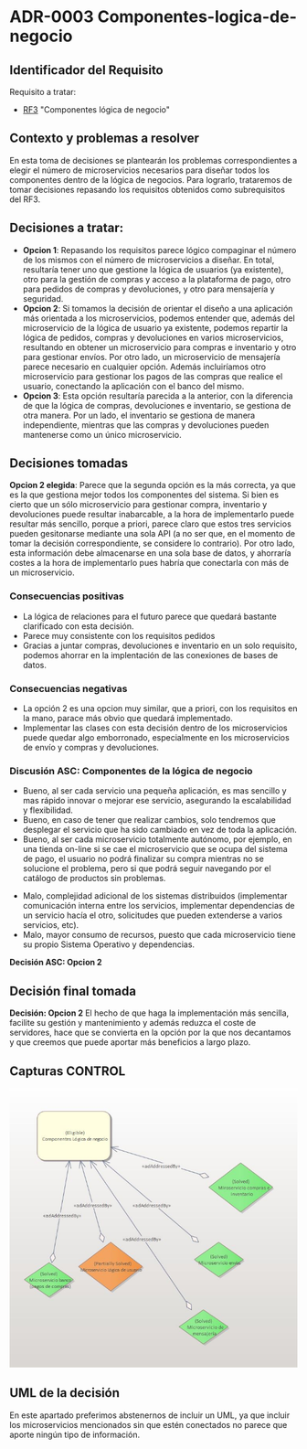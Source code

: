 # ADR-0003 Componentes-logica-de-negocio

## Identificador del Requisito

Requisito a tratar:
* [RF3](../Requisitos/rf3.md) "Componentes lógica de negocio"


## Contexto y problemas a resolver

En esta toma de decisiones se plantearán los problemas correspondientes a elegir el número de microservicios necesarios para diseñar todos los componentes dentro de la lógica de negocios. Para lograrlo, trataremos de tomar decisiones repasando
los requisitos obtenidos como subrequisitos del RF3.

## Decisiones a tratar:

* **Opcion 1**: Repasando los requisitos parece lógico compaginar el número de los mismos con el número de microservicios a diseñar. En total, resultaría tener uno que gestione la lógica de usuarios (ya existente), otro para la gestión de compras y acceso a la plataforma de pago,
  otro para pedidos de compras y devoluciones, y otro para mensajería y seguridad.
* **Opcion 2**: Si tomamos la decisión de orientar el diseño a una aplicación más orientada a los microservicios, podemos entender que, además del microservicio de la lógica de usuario ya existente, podemos repartir la lógica de pedidos, compras y devoluciones en varios microservicios,
  resultando en obtener un microservicio para compras e inventario y otro para gestionar envíos. Por otro lado, un microservicio de mensajería parece necesario en cualquier opción. Además incluiríamos otro microservicio para gestionar los pagos de las compras que realice el usuario,
  conectando la aplicación con el banco del mismo.
* **Opcion 3**: Esta opción resultaría parecida a la anterior, con la diferencia de que la lógica de compras, devoluciones e inventario, se gestiona de otra manera. Por un lado, el inventario se gestiona de manera independiente, mientras que las compras y devoluciones pueden mantenerse como un único microservicio.



## Decisiones tomadas

**Opcion 2 elegida**: Parece que la segunda opción es la más correcta, ya que es la que gestiona mejor todos los componentes del sistema. Si bien es cierto que un sólo microservicio para gestionar compra, inventario y devoluciones puede resultar inabarcable, a la hora de implementarlo puede resultar más sencillo, porque a priori, parece claro
que estos tres servicios pueden gesitonarse mediante una sola API (a no ser que, en el momento de tomar la decisión correspondiente, se considere lo contrario). Por otro lado, esta información debe almacenarse en una sola base de datos, y ahorraría costes a la hora de implementarlo pues habría que conectarla con más de un microservicio.

### Consecuencias positivas <!-- optional -->

* La lógica de relaciones para el futuro parece que quedará bastante clarificado con esta decisión.
* Parece muy consistente con los requisitos pedidos
* Gracias a juntar compras, devoluciones e inventario en un solo requisito, podemos ahorrar en la implentación de las conexiones de bases de datos.

### Consecuencias negativas <!-- optional -->

* La opción 2 es una opcion muy similar, que a priori, con los requisitos en la mano, parace más obvio que quedará implementado.
* Implementar las clases con esta decisión dentro de los microservicios puede quedar algo emborronado, especialmente en los microservicios de envío y compras y devoluciones.

### Discusión ASC: Componentes de la lógica de negocio

+ Bueno, al ser cada servicio una pequeña aplicación, es mas sencillo y mas rápido innovar o mejorar ese servicio, asegurando la escalabilidad y flexibilidad.
+ Bueno, en caso de tener que realizar cambios, solo tendremos que desplegar el servicio que ha sido cambiado en vez de toda la aplicación.
+ Bueno, al ser cada microservicio totalmente autónomo, por ejemplo, en una tienda on-line si se cae el microservicio que se ocupa del sistema de pago, el usuario no podrá finalizar su compra mientras no se solucione el problema, pero si que podrá seguir navegando por el catálogo de productos sin problemas.
- Malo, complejidad adicional de los sistemas distribuidos (implementar comunicación interna entre los servicios, implementar dependencias de un servicio hacía el otro, solicitudes que pueden extenderse a varios servicios, etc).
- Malo, mayor consumo de recursos, puesto que cada microservicio tiene su propio Sistema Operativo y dependencias.


**Decisión ASC: Opcion 2**

## Decisión final tomada

**Decisión: Opcion 2** 
El hecho de que haga la implementación más sencilla, facilite su gestión y mantenimiento y además reduzca el coste de servidores, hace que se convierta en la opción por la que nos decantamos y que creemos que puede aportar más beneficios a largo plazo.

## Capturas CONTROL

![D0003](../capturasadmentor/D0003.JPG)

## UML de la decisión

En este apartado preferimos abstenernos de incluir un UML, ya que incluir los microservicios mencionados sin que estén conectados no parece que aporte ningún tipo de información.




